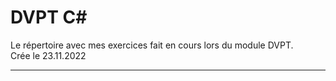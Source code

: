 # DVPT C#

Le répertoire avec mes exercices fait en cours lors du module DVPT.<br/>
Crée le 23.11.2022
***
